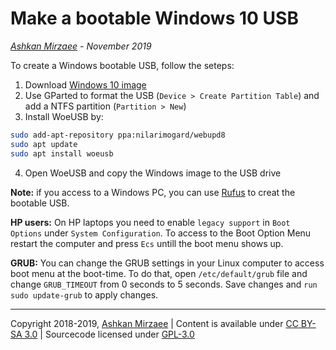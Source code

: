 # Make a bootable Windows 10 USB
*[Ashkan Mirzaee](https://ashki23.github.io/index.html) - November 2019*

To create a Windows bootable USB, follow the seteps:
1. Download [Windows 10 image](https://www.microsoft.com/en-us/software-download/windows10ISO)
2. Use GParted to format the USB (`Device > Create Partition Table`) and add a NTFS partition (`Partition > New`) 
3. Install WoeUSB by: 
```bash
sudo add-apt-repository ppa:nilarimogard/webupd8
sudo apt update
sudo apt install woeusb
```
4. Open WoeUSB and copy the Windows image to the USB drive  

**Note:** if you access to a Windows PC, you can use [Rufus](https://rufus.ie/) to creat the bootable USB.

**HP users:** On HP laptops you need to enable `legacy support` in `Boot Options` under `System Configuration`. To access to the Boot Option Menu restart the computer and press `Ecs` untill the boot menu shows up.

**GRUB:** You can change the GRUB settings in your Linux computer to access boot menu at the boot-time. To do that, open `/etc/default/grub` file and change `GRUB_TIMEOUT` from 0 seconds to 5 seconds. Save changes and `run sudo update-grub` to apply changes.

---
Copyright 2018-2019, [Ashkan Mirzaee](https://ashki23.github.io/index.html) | Content is available under [CC BY-SA 3.0](https://creativecommons.org/licenses/by-sa/3.0/) | Sourcecode licensed under [GPL-3.0](https://www.gnu.org/licenses/gpl-3.0.en.html)
